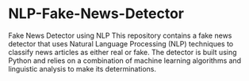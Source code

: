 # NLP-Fake-News-Detector
Fake News Detector using NLP
This repository contains a fake news detector that uses Natural Language Processing (NLP) techniques to classify news articles as either real or fake. The detector is built using Python and relies on a combination of machine learning algorithms and linguistic analysis to make its determinations.
